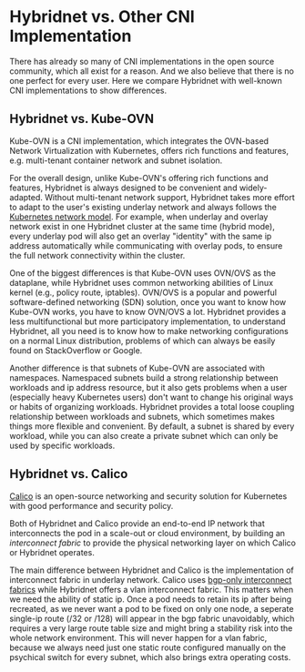 # Hybridnet vs. Other CNI Implementation

There has already so many of CNI implementations in the open source community, which all exist for a reason. And we also
believe that there is no one perfect for every user. Here we compare Hybridnet with well-known CNI implementations to show
differences.

## Hybridnet vs. Kube-OVN

Kube-OVN is a CNI implementation, which integrates the OVN-based Network Virtualization with Kubernetes, offers rich
functions and features, e.g. multi-tenant container network and subnet isolation.

For the overall design, unlike Kube-OVN's offering rich functions and features, Hybridnet is always designed to be convenient
and widely-adapted. Without multi-tenant network support, Hybridnet takes more effort to adapt to the user's existing underlay network
and always follows the [Kubernetes network model](https://kubernetes.io/docs/concepts/cluster-administration/networking/#the-kubernetes-network-model).
For example, when underlay and overlay network exist in one Hybridnet cluster at the same time (hybrid mode), every underlay
pod will also get an overlay "identity" with the same ip address automatically while communicating with overlay pods, to
ensure the full network connectivity within the cluster.

One of the biggest differences is that Kube-OVN uses OVN/OVS as the dataplane, while Hybridnet uses common networking
abilities of Linux kernel (e.g., policy route, iptables). OVN/OVS is a popular and powerful software-defined
networking (SDN) solution, once you want to know how Kube-OVN works, you have to know OVN/OVS a lot. Hybridnet provides
a less multifunctional but more participatory implementation, to understand Hybridnet, all you need is to know how to make
networking configurations on a normal Linux distribution, problems of which can always be easily found on StackOverflow
or Google.

Another difference is that subnets of Kube-OVN are associated with namespaces. Namespaced subnets build a strong
relationship between workloads and ip address resource, but it also gets problems when a user
(especially heavy Kubernetes users) don't want to change his original ways or habits of organizing workloads.
Hybridnet provides a total loose coupling relationship between workloads and subnets, which
sometimes makes things more flexible and convenient. By default, a subnet is shared by every workload, while you can
also create a private subnet which can only be used by specific workloads.

## Hybridnet vs. Calico

[Calico](https://www.projectcalico.org/) is an open-source networking and security solution for Kubernetes with good
performance and security policy.

Both of Hybridnet and Calico provide an end-to-end IP network that interconnects the pod in a scale-out or cloud environment,
by building an *interconnect fabric* to provide the physical networking layer on which Calico or Hybridnet operates.

The main difference between Hybridnet and Calico is the implementation of interconnect fabric in underlay network. Calico
uses [bgp-only interconnect fabrics](https://docs.projectcalico.org/reference/architecture/design/l3-interconnect-fabric#bgp-only-interconnect-fabrics)
while Hybridnet offers a vlan interconnect fabric. This matters when we need the ability of static ip. Once a pod needs to
retain its ip after being recreated, as we never want a pod to be fixed on only one node, a seperate single-ip route
(/32 or /128) will appear in the bgp fabric unavoidably, which requires a very large route table size and might bring
a stability risk into the whole network environment. This will never happen for a vlan fabric, because we always need
just one static route configured manually on the psychical switch for every subnet, which also brings extra operating
costs.

